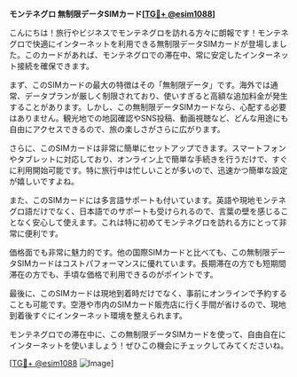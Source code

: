 **モンテネグロ 無制限データSIMカード[[TG💪+ @esim1088](https://t.me/s/esim1088)]**

こんにちは！旅行やビジネスでモンテネグロを訪れる方々に朗報です！モンテネグロで快適にインターネットを利用できる無制限データSIMカードが登場しました。このカードがあれば、モンテネグロでの滞在中、常に安定したインターネット接続を確保できます。

まず、このSIMカードの最大の特徴はその「無制限データ」です。海外では通常、データプランが厳しく制限されており、使いすぎると高額な追加料金が発生することがあります。しかし、この無制限データSIMカードなら、心配する必要はありません。観光地での地図確認やSNS投稿、動画視聴など、どんな用途にも自由にアクセスできるので、旅の楽しさがさらに広がります。

さらに、このSIMカードは非常に簡単にセットアップできます。スマートフォンやタブレットに対応しており、オンライン上で簡単な手続きを行うだけで、すぐに利用開始可能です。特に旅行中は忙しいことが多いので、迅速かつ簡単な設定が嬉しいですよね。

また、このSIMカードには多言語サポートも付いています。英語や現地モンテネグロ語だけでなく、日本語でのサポートも受けられるので、言葉の壁を感じることなく安心して使えます。これは特に初めてモンテネグロを訪れる方にとって非常に便利です。

価格面でも非常に魅力的です。他の国際SIMカードと比べても、この無制限データSIMカードはコストパフォーマンスに優れています。長期滞在の方でも短期間滞在の方でも、手頃な価格で利用できるのがポイントです。

最後に、このSIMカードは現地到着時だけでなく、事前にオンラインで予約することも可能です。空港や市内のSIMカード販売店に行く手間が省けるので、現地到着後すぐにインターネット環境を整えられます。

モンテネグロでの滞在中に、この無制限データSIMカードを使って、自由自在にインターネットを使いましょう！ぜひこの機会にチェックしてみてくださいね。

[[TG💪+ @esim1088](https://t.me/s/esim1088) ![Image](https://i.postimg.cc/Y0z9fWf4/image.png)]